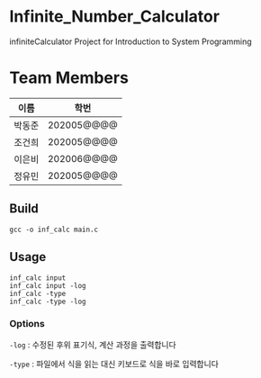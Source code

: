 # Infinite_Number_Calculator
infiniteCalculator
Project for Introduction to System Programming

# Team Members

| 이름   | 학번       |
| ------ | ---------- |
| 박동준 | 202005@@@@ |
| 조건희 | 202005@@@@ |
| 이은비 | 202006@@@@ |
| 정유민 | 202005@@@@ |

## Build

```
gcc -o inf_calc main.c
```

## Usage

```
inf_calc input
inf_calc input -log
inf_calc -type
inf_calc -type -log
```

### Options

`-log` : 수정된 후위 표기식, 계산 과정을 출력합니다

`-type` : 파일에서 식을 읽는 대신 키보드로 식을 바로 입력합니다
